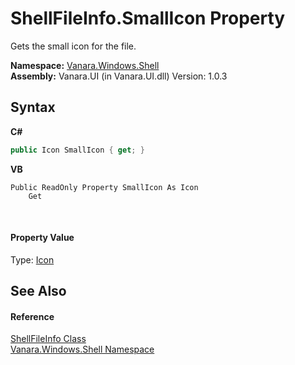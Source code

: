# ShellFileInfo.SmallIcon Property 
 

Gets the small icon for the file.

**Namespace:**&nbsp;<a href="be182789-447d-1423-b31f-7fd1f1f04ab2">Vanara.Windows.Shell</a><br />**Assembly:**&nbsp;Vanara.UI (in Vanara.UI.dll) Version: 1.0.3

## Syntax

**C#**<br />
``` C#
public Icon SmallIcon { get; }
```

**VB**<br />
``` VB
Public ReadOnly Property SmallIcon As Icon
	Get
```

<br />

#### Property Value
Type: <a href="http://msdn2.microsoft.com/en-us/library/wkat843k" target="_blank">Icon</a>

## See Also


#### Reference
<a href="f8a3bef0-a27b-ff0c-db34-501e29265522">ShellFileInfo Class</a><br /><a href="be182789-447d-1423-b31f-7fd1f1f04ab2">Vanara.Windows.Shell Namespace</a><br />